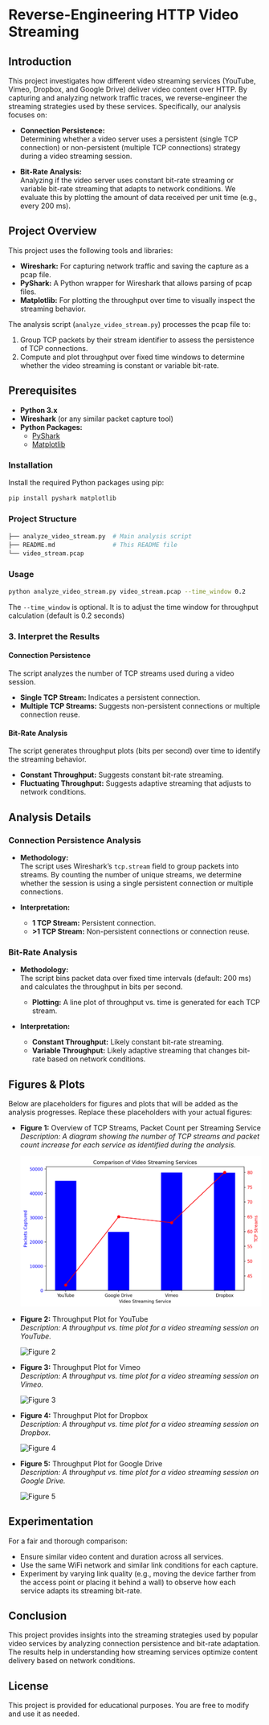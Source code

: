 # Reverse-Engineering HTTP Video Streaming

## Introduction

This project investigates how different video streaming services (YouTube, Vimeo, Dropbox, and Google Drive) deliver video content over HTTP. By capturing and analyzing network traffic traces, we reverse-engineer the streaming strategies used by these services. Specifically, our analysis focuses on:

- **Connection Persistence:**  
  Determining whether a video server uses a persistent (single TCP connection) or non-persistent (multiple TCP connections) strategy during a video streaming session.

- **Bit-Rate Analysis:**  
  Analyzing if the video server uses constant bit-rate streaming or variable bit-rate streaming that adapts to network conditions. We evaluate this by plotting the amount of data received per unit time (e.g., every 200 ms).

## Project Overview

This project uses the following tools and libraries:
- **Wireshark:** For capturing network traffic and saving the capture as a pcap file.
- **PyShark:** A Python wrapper for Wireshark that allows parsing of pcap files.
- **Matplotlib:** For plotting the throughput over time to visually inspect the streaming behavior.

The analysis script (`analyze_video_stream.py`) processes the pcap file to:
1. Group TCP packets by their stream identifier to assess the persistence of TCP connections.
2. Compute and plot throughput over fixed time windows to determine whether the video streaming is constant or variable bit-rate.

## Prerequisites

- **Python 3.x**
- **Wireshark** (or any similar packet capture tool)
- **Python Packages:**
  - [PyShark](https://pypi.org/project/pyshark/)
  - [Matplotlib](https://pypi.org/project/matplotlib/)

### Installation

Install the required Python packages using pip:

```bash
pip install pyshark matplotlib
```

### Project Structure
```bash .
├── analyze_video_stream.py  # Main analysis script 
├── README.md                # This README file 
└── video_stream.pcap
```
### Usage

```bash
python analyze_video_stream.py video_stream.pcap --time_window 0.2
```

The `--time_window` is optional. It is to adjust the time window for throughput calculation (default is 0.2 seconds)

### 3. Interpret the Results

#### Connection Persistence
The script analyzes the number of TCP streams used during a video session.

- **Single TCP Stream:** Indicates a persistent connection.
- **Multiple TCP Streams:** Suggests non-persistent connections or multiple connection reuse.

#### Bit-Rate Analysis
The script generates throughput plots (bits per second) over time to identify the streaming behavior.

- **Constant Throughput:** Suggests constant bit-rate streaming.
- **Fluctuating Throughput:** Suggests adaptive streaming that adjusts to network conditions.

## Analysis Details

### Connection Persistence Analysis

- **Methodology:**  
  The script uses Wireshark’s `tcp.stream` field to group packets into streams. By counting the number of unique streams, we determine whether the session is using a single persistent connection or multiple connections.

- **Interpretation:**  
  - **1 TCP Stream:** Persistent connection.
  - **>1 TCP Stream:** Non-persistent connections or connection reuse.

### Bit-Rate Analysis

- **Methodology:**  
  The script bins packet data over fixed time intervals (default: 200 ms) and calculates the throughput in bits per second.  
  - **Plotting:** A line plot of throughput vs. time is generated for each TCP stream.

- **Interpretation:**  
  - **Constant Throughput:** Likely constant bit-rate streaming.
  - **Variable Throughput:** Likely adaptive streaming that changes bit-rate based on network conditions.

## Figures & Plots

Below are placeholders for figures and plots that will be added as the analysis progresses. Replace these placeholders with your actual figures:

- **Figure 1:** Overview of TCP Streams, Packet Count per Streaming Service  
  *Description: A diagram showing the number of TCP streams and packet count increase for each service as identified during the analysis.*

  ![Figure 1](figure1.png)

- **Figure 2:** Throughput Plot for YouTube  
  *Description: A throughput vs. time plot for a video streaming session on YouTube.*

  ![Figure 2](figure2.png)

- **Figure 3:** Throughput Plot for Vimeo  
  *Description: A throughput vs. time plot for a video streaming session on Vimeo.*

  ![Figure 3](figure3.png)

- **Figure 4:** Throughput Plot for Dropbox  
  *Description: A throughput vs. time plot for a video streaming session on Dropbox.*

  ![Figure 4](figure4.png)

- **Figure 5:** Throughput Plot for Google Drive  
  *Description: A throughput vs. time plot for a video streaming session on Google Drive.*

  ![Figure 5](figure5.png)

## Experimentation

For a fair and thorough comparison:
- Ensure similar video content and duration across all services.
- Use the same WiFi network and similar link conditions for each capture.
- Experiment by varying link quality (e.g., moving the device farther from the access point or placing it behind a wall) to observe how each service adapts its streaming bit-rate.

## Conclusion

This project provides insights into the streaming strategies used by popular video services by analyzing connection persistence and bit-rate adaptation. The results help in understanding how streaming services optimize content delivery based on network conditions.

## License

This project is provided for educational purposes. You are free to modify and use it as needed.
